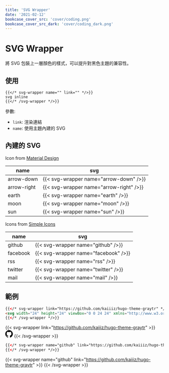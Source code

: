 ```yaml
---
title: 'SVG Wrapper'
date: '2021-02-12'
bookcase_cover_src: 'cover/coding.png'
bookcase_cover_src_dark: 'cover/coding_dark.png'
---
```


# SVG Wrapper

將 SVG 包裝上一層顏色的樣式，可以提升對黑色主題的兼容性。

## 使用

```
{{</* svg-wrapper name="" link="" */>}}
svg inline
{{</* /svg-wrapper */>}}
```

參數:

* `link`: 渲染連結
* `name`: 使用主題內建的 SVG

## 內建的 SVG

Icon from [Material Design](https://material.io/resources/icons/)

| name        | svg                                     |
| ----------- | --------------------------------------- |
| arrow-down  | {{< svg-wrapper name="arrow-down" />}}  |
| arrow-right | {{< svg-wrapper name="arrow-right" />}} |
| earth       | {{< svg-wrapper name="earth" />}}       |
| moon        | {{< svg-wrapper name="moon" />}}        |
| sun         | {{< svg-wrapper name="sun" />}}         |

Icons from [Simple Icons](https://simple-icons.github.io/simple-icons-website/)

| name     | svg                                  |
| -------- | ------------------------------------ |
| github   | {{< svg-wrapper name="github" />}}   |
| facebook | {{< svg-wrapper name="facebook" />}} |
| rss      | {{< svg-wrapper name="rss" />}}      |
| twitter  | {{< svg-wrapper name="twitter" />}}  |
| mail     | {{< svg-wrapper name="mail" />}}     |

## 範例

```html
{{</* svg-wrapper link="https://github.com/kaiiiz/hugo-theme-graytr" */>}}
<svg width="24" height="24" viewBox="0 0 24 24" xmlns="http://www.w3.org/2000/svg"><path d="M12 .297c-6.63 0-12 5.373-12 12 0 5.303 3.438 9.8 8.205 11.385.6.113.82-.258.82-.577 0-.285-.01-1.04-.015-2.04-3.338.724-4.042-1.61-4.042-1.61C4.422 18.07 3.633 17.7 3.633 17.7c-1.087-.744.084-.729.084-.729 1.205.084 1.838 1.236 1.838 1.236 1.07 1.835 2.809 1.305 3.495.998.108-.776.417-1.305.76-1.605-2.665-.3-5.466-1.332-5.466-5.93 0-1.31.465-2.38 1.235-3.22-.135-.303-.54-1.523.105-3.176 0 0 1.005-.322 3.3 1.23.96-.267 1.98-.399 3-.405 1.02.006 2.04.138 3 .405 2.28-1.552 3.285-1.23 3.285-1.23.645 1.653.24 2.873.12 3.176.765.84 1.23 1.91 1.23 3.22 0 4.61-2.805 5.625-5.475 5.92.42.36.81 1.096.81 2.22 0 1.606-.015 2.896-.015 3.286 0 .315.21.69.825.57C20.565 22.092 24 17.592 24 12.297c0-6.627-5.373-12-12-12"></path></svg>
{{</* /svg-wrapper */>}}
```

{{< svg-wrapper link="https://github.com/kaiiiz/hugo-theme-graytr" >}}
<svg width="24" height="24" viewBox="0 0 24 24" xmlns="http://www.w3.org/2000/svg"><path d="M12 .297c-6.63 0-12 5.373-12 12 0 5.303 3.438 9.8 8.205 11.385.6.113.82-.258.82-.577 0-.285-.01-1.04-.015-2.04-3.338.724-4.042-1.61-4.042-1.61C4.422 18.07 3.633 17.7 3.633 17.7c-1.087-.744.084-.729.084-.729 1.205.084 1.838 1.236 1.838 1.236 1.07 1.835 2.809 1.305 3.495.998.108-.776.417-1.305.76-1.605-2.665-.3-5.466-1.332-5.466-5.93 0-1.31.465-2.38 1.235-3.22-.135-.303-.54-1.523.105-3.176 0 0 1.005-.322 3.3 1.23.96-.267 1.98-.399 3-.405 1.02.006 2.04.138 3 .405 2.28-1.552 3.285-1.23 3.285-1.23.645 1.653.24 2.873.12 3.176.765.84 1.23 1.91 1.23 3.22 0 4.61-2.805 5.625-5.475 5.92.42.36.81 1.096.81 2.22 0 1.606-.015 2.896-.015 3.286 0 .315.21.69.825.57C20.565 22.092 24 17.592 24 12.297c0-6.627-5.373-12-12-12"></path></svg>
{{< /svg-wrapper >}}

```html
{{</* svg-wrapper name="github" link="https://github.com/kaiiiz/hugo-theme-graytr" */>}}
{{</* /svg-wrapper */>}}
```

{{< svg-wrapper name="github" link="https://github.com/kaiiiz/hugo-theme-graytr" >}}
{{< /svg-wrapper >}}
